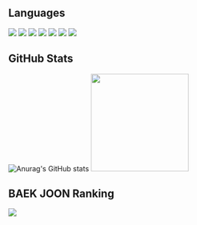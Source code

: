 <h2>
  Languages
</h2>
<div>
  <img src="https://img.shields.io/badge/C-ab0d0d?style=flat-square&logo=C&logoColor=white"/>
  <img src="https://img.shields.io/badge/C++-ca1414?style=flat-square&logo=c%2B%2B&logoColor=white"/>
  <img src="https://img.shields.io/badge/JavaScript-F7DF1E?style=flat-square&logo=JavaScript&logoColor=black"/>
  <img src="https://img.shields.io/badge/Java-25d807?style=flat-square&logo=JAVA&logoColor=black"/>
  <img src="https://img.shields.io/badge/Android-21b508?style=flat-square&logo=Android&logoColor=white"/>
  <img src="https://img.shields.io/badge/HTML5-1572B6?style=flat-square&logo=HTML5&logoColor=white"/>
  <img src="https://img.shields.io/badge/CSS3-125e95?style=flat-square&logo=CSS3&logoColor=white"/>
  <br>
</div>
<h2>
  GitHub Stats
</h2>
            
![Anurag's GitHub stats](https://github-readme-stats.vercel.app/api?username=kakaopanda&show_icons=true&theme=github_dark)
<img src="https://github-readme-stats.vercel.app/api/top-langs/?username=kakaopanda&count_private=true&langs_count=3&theme=github_dark" height="195px">

 
 <h2>
  BAEK JOON Ranking
</h2>
 
<img src="http://mazassumnida.wtf/api/v2/generate_badge?boj=kakaopanda">



